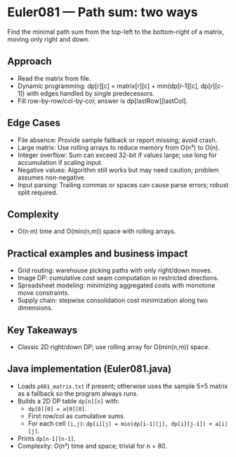 # Euler081 — Path sum: two ways

Find the minimal path sum from the top-left to the bottom-right of a matrix, moving only right and down.

## Approach

- Read the matrix from file.
- Dynamic programming: dp[r][c] = matrix[r][c] + min(dp[r-1][c], dp[r][c-1]) with edges handled by single predecessors.
- Fill row-by-row/col-by-col; answer is dp[lastRow][lastCol].

## Edge Cases
- File absence: Provide sample fallback or report missing; avoid crash.
- Large matrix: Use rolling arrays to reduce memory from O(n²) to O(n).
- Integer overflow: Sum can exceed 32-bit if values large; use long for accumulation if scaling input.
- Negative values: Algorithm still works but may need caution; problem assumes non-negative.
- Input parsing: Trailing commas or spaces can cause parse errors; robust split required.

## Complexity
- O(n·m) time and O(min(n,m)) space with rolling arrays.

## Practical examples and business impact
- Grid routing: warehouse picking paths with only right/down moves.
- Image DP: cumulative cost seam computation in restricted directions.
- Spreadsheet modeling: minimizing aggregated costs with monotone move constraints.
- Supply chain: stepwise consolidation cost minimization along two dimensions.

## Key Takeaways
- Classic 2D right/down DP; use rolling array for O(min(n,m)) space.

## Java implementation (Euler081.java)
- Loads `p081_matrix.txt` if present; otherwise uses the sample 5×5 matrix as a fallback so the program always runs.
- Builds a 2D DP table `dp[n][n]` with:
	- `dp[0][0] = a[0][0]`.
	- First row/col as cumulative sums.
	- For each cell `(i,j)`: `dp[i][j] = min(dp[i-1][j], dp[i][j-1]) + a[i][j]`.
- Prints `dp[n-1][n-1]`.
- Complexity: O(n²) time and space; trivial for n = 80.
